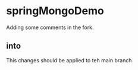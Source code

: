 # springMongoDemo
Adding some comments in the fork.
## into
This changes should be applied to teh main branch


